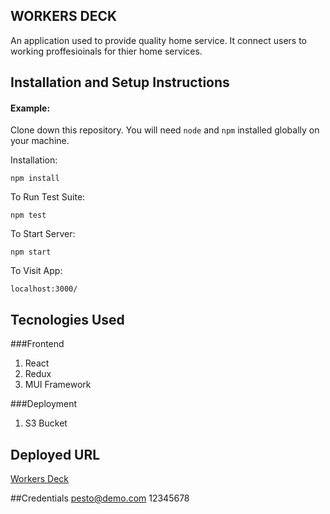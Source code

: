 ## WORKERS DECK

An application used to provide quality home service. It connect users to working proffesioinals for thier home services.


## Installation and Setup Instructions

#### Example:  

Clone down this repository. You will need `node` and `npm` installed globally on your machine.  

Installation:

`npm install`  

To Run Test Suite:  

`npm test`  

To Start Server:

`npm start`  

To Visit App:

`localhost:3000/`  

## Tecnologies Used

###Frontend
1. React
2. Redux
3. MUI Framework

###Deployment
1. S3 Bucket

## Deployed URL

[Workers Deck](http://workersdeck-fe.s3-website.us-east-2.amazonaws.com/)

##Credentials
pesto@demo.com
12345678
